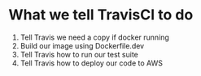 # What we tell TravisCI to do

1. Tell Travis we need a copy if docker running
2. Build our image using Dockerfile.dev
3. Tell Travis how to run our test suite
4. Tell Travis how to deploy our code to AWS
